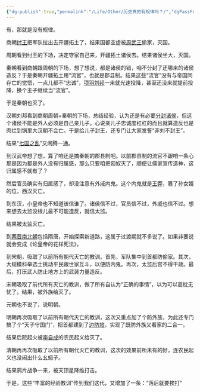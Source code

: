 ```yaml
---
{"dg-publish":true,"permalink":"/Life/Other/历史真的有规律吗？/","dgPassFrontmatter":true}
---
```



有，那就是没有规律。

商朝[纣王](https://www.zhihu.com/search?q=%E7%BA%A3%E7%8E%8B&search_source=Entity&hybrid_search_source=Entity&hybrid_search_extra=%7B%22sourceType%22%3A%22answer%22%2C%22sourceId%22%3A3173979236%7D)把军队拉出去开疆拓土了，结果国都空虚被[周武王](https://www.zhihu.com/search?q=%E5%91%A8%E6%AD%A6%E7%8E%8B&search_source=Entity&hybrid_search_source=Entity&hybrid_search_extra=%7B%22sourceType%22%3A%22answer%22%2C%22sourceId%22%3A3173979236%7D)偷家，灭国。

周朝看到纣王的下场，决定守家自己来，开疆拓土诸侯去。结果诸侯坐大，灭国。

秦朝看到商朝跟周朝的下场，想了想说，都是诸侯的错，咱不分封了还哪来的诸侯造反？于是秦朝开疆拓土用“流官”，也就是郡县制。结果这些“流官”没有与帝国同存亡的觉悟，一点儿都不“忠诚”，[项羽刘邦](https://www.zhihu.com/search?q=%E9%A1%B9%E7%BE%BD%E5%88%98%E9%82%A6&search_source=Entity&hybrid_search_source=Entity&hybrid_search_extra=%7B%22sourceType%22%3A%22answer%22%2C%22sourceId%22%3A3173979236%7D)一来就光速投降，甚至还没来就提前投降，换个主子继续当“流官”。

于是秦朝也灭了。

汉朝刘邦看到商朝周朝+秦朝的下场，总结经验，认为还是有必要[分封诸侯](https://www.zhihu.com/search?q=%E5%88%86%E5%B0%81%E8%AF%B8%E4%BE%AF&search_source=Entity&hybrid_search_source=Entity&hybrid_search_extra=%7B%22sourceType%22%3A%22answer%22%2C%22sourceId%22%3A3173979236%7D)，但这个诸侯不能是外人必须是自己亲儿子。心说亲儿子忠诚度杠杠的而且就算造反也是肉烂到锅里大汉朝不会亡。于是给儿子封王，还专门让大家发誓“非刘不封王”。

结果“[七国之乱](https://www.zhihu.com/search?q=%E4%B8%83%E5%9B%BD%E4%B9%8B%E4%B9%B1&search_source=Entity&hybrid_search_source=Entity&hybrid_search_extra=%7B%22sourceType%22%3A%22answer%22%2C%22sourceId%22%3A3173979236%7D)”又闹腾一通。

到汉武帝想了想，算了咱还是搞秦朝的郡县制吧。以前郡县制的流官不跟咱一条心那是因为都是外人没有归属感，那么只要咱把匈奴灭了，顺便让儒家宣传造神，这归属感不就有了？

然后官员确实有归属感了，却没注意有外戚内鬼。这个内鬼就是[王莽](https://www.zhihu.com/search?q=%E7%8E%8B%E8%8E%BD&search_source=Entity&hybrid_search_source=Entity&hybrid_search_extra=%7B%22sourceType%22%3A%22answer%22%2C%22sourceId%22%3A3173979236%7D)，篡了孙女婿的位，西汉灭亡。

到东汉，小皇帝也不知道该信谁了。诸侯信不过，官员信不过，外戚也信不过。想来想去太监没根儿最不可能造反，就信太监。

结果被太监灭亡。

到[两晋南北朝](https://www.zhihu.com/search?q=%E4%B8%A4%E6%99%8B%E5%8D%97%E5%8C%97%E6%9C%9D&search_source=Entity&hybrid_search_source=Entity&hybrid_search_extra=%7B%22sourceType%22%3A%22answer%22%2C%22sourceId%22%3A3173979236%7D)包括隋唐，开始探索新道路，这属于过渡期就不多说了。如果非要说就会变成《论皇帝的花样死法》。

到宋朝，吸取了以前所有朝代灭亡的教训。首先，军队集中到首都防偷家。其次，大规模科举选士挑动平民跟世家互斗，以便防内鬼。再次，太监后宫不得干政。最后，打压武人防止地方上的武装力量造反。

宋朝吸取了前代所有灭亡的教训，做了所有自认为“正确的事情”，以为可以高枕无忧了。结果，被外族给灭了。

元朝也不说了，说明朝。

明朝再次吸取了以前所有朝代灭亡的教训，这次又重点加了个防外族，为此还专门搞了个“天子守国门”，把首都建到了[边防站](https://www.zhihu.com/search?q=%E8%BE%B9%E9%98%B2%E7%AB%99&search_source=Entity&hybrid_search_source=Entity&hybrid_search_extra=%7B%22sourceType%22%3A%22answer%22%2C%22sourceId%22%3A3173979236%7D)，实现了既防外族又看家的二合一。

结果后院起火被[李自成](https://www.zhihu.com/search?q=%E6%9D%8E%E8%87%AA%E6%88%90&search_source=Entity&hybrid_search_source=Entity&hybrid_search_extra=%7B%22sourceType%22%3A%22answer%22%2C%22sourceId%22%3A3173979236%7D)的农民起义给灭了。

清朝再再次吸取了以前所有朝代灭亡的教训，这次的效果前所未有的好，连农民起义也没闹出什么幺蛾子。

结果鸦片战争一来，被天顶星降维打击。

于是，这些“丰富的经验教训”传到我们这代，又增加了一条：“落后就要挨打”
